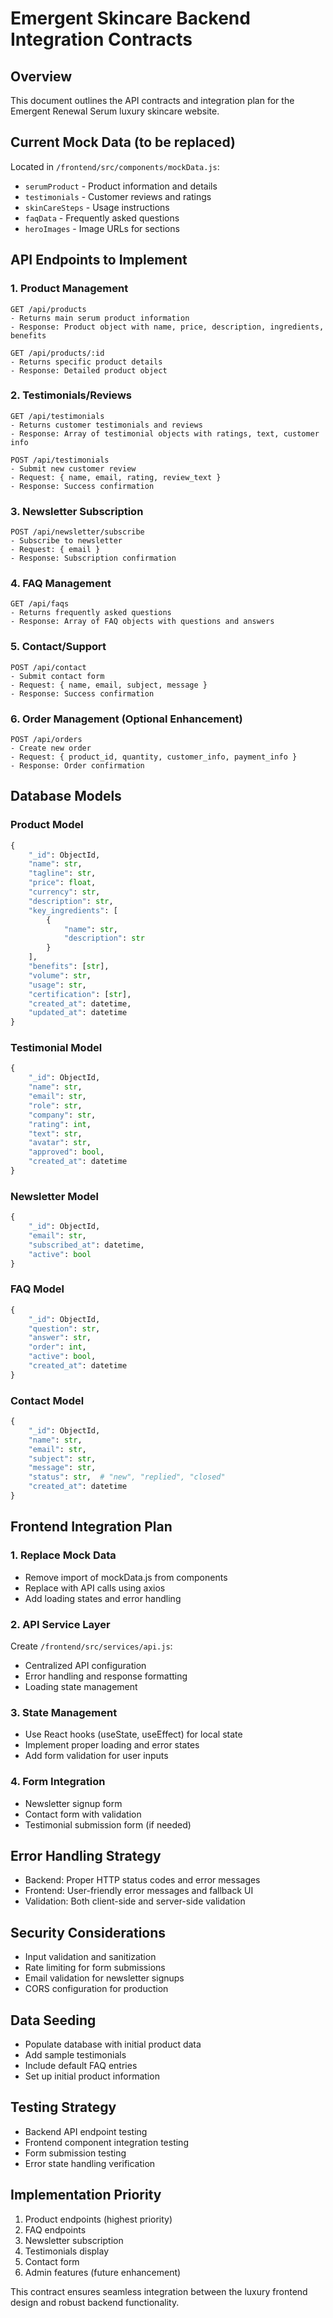 # Emergent Skincare Backend Integration Contracts

## Overview
This document outlines the API contracts and integration plan for the Emergent Renewal Serum luxury skincare website.

## Current Mock Data (to be replaced)
Located in `/frontend/src/components/mockData.js`:
- `serumProduct` - Product information and details
- `testimonials` - Customer reviews and ratings  
- `skinCareSteps` - Usage instructions
- `faqData` - Frequently asked questions
- `heroImages` - Image URLs for sections

## API Endpoints to Implement

### 1. Product Management
```
GET /api/products
- Returns main serum product information
- Response: Product object with name, price, description, ingredients, benefits

GET /api/products/:id  
- Returns specific product details
- Response: Detailed product object
```

### 2. Testimonials/Reviews
```
GET /api/testimonials
- Returns customer testimonials and reviews
- Response: Array of testimonial objects with ratings, text, customer info

POST /api/testimonials
- Submit new customer review
- Request: { name, email, rating, review_text }
- Response: Success confirmation
```

### 3. Newsletter Subscription
```
POST /api/newsletter/subscribe
- Subscribe to newsletter
- Request: { email }
- Response: Subscription confirmation
```

### 4. FAQ Management
```
GET /api/faqs
- Returns frequently asked questions
- Response: Array of FAQ objects with questions and answers
```

### 5. Contact/Support
```
POST /api/contact
- Submit contact form
- Request: { name, email, subject, message }
- Response: Success confirmation
```

### 6. Order Management (Optional Enhancement)
```
POST /api/orders
- Create new order
- Request: { product_id, quantity, customer_info, payment_info }
- Response: Order confirmation
```

## Database Models

### Product Model
```python
{
    "_id": ObjectId,
    "name": str,
    "tagline": str,
    "price": float,
    "currency": str,
    "description": str,
    "key_ingredients": [
        {
            "name": str,
            "description": str
        }
    ],
    "benefits": [str],
    "volume": str,
    "usage": str,
    "certification": [str],
    "created_at": datetime,
    "updated_at": datetime
}
```

### Testimonial Model
```python
{
    "_id": ObjectId,
    "name": str,
    "email": str,
    "role": str,
    "company": str,
    "rating": int,
    "text": str,
    "avatar": str,
    "approved": bool,
    "created_at": datetime
}
```

### Newsletter Model
```python
{
    "_id": ObjectId,
    "email": str,
    "subscribed_at": datetime,
    "active": bool
}
```

### FAQ Model
```python
{
    "_id": ObjectId,
    "question": str,
    "answer": str,
    "order": int,
    "active": bool,
    "created_at": datetime
}
```

### Contact Model
```python
{
    "_id": ObjectId,
    "name": str,
    "email": str,
    "subject": str,
    "message": str,
    "status": str,  # "new", "replied", "closed"
    "created_at": datetime
}
```

## Frontend Integration Plan

### 1. Replace Mock Data
- Remove import of mockData.js from components
- Replace with API calls using axios
- Add loading states and error handling

### 2. API Service Layer
Create `/frontend/src/services/api.js`:
- Centralized API configuration
- Error handling and response formatting
- Loading state management

### 3. State Management
- Use React hooks (useState, useEffect) for local state
- Implement proper loading and error states
- Add form validation for user inputs

### 4. Form Integration
- Newsletter signup form
- Contact form with validation
- Testimonial submission form (if needed)

## Error Handling Strategy
- Backend: Proper HTTP status codes and error messages
- Frontend: User-friendly error messages and fallback UI
- Validation: Both client-side and server-side validation

## Security Considerations
- Input validation and sanitization
- Rate limiting for form submissions
- Email validation for newsletter signups
- CORS configuration for production

## Data Seeding
- Populate database with initial product data
- Add sample testimonials 
- Include default FAQ entries
- Set up initial product information

## Testing Strategy
- Backend API endpoint testing
- Frontend component integration testing
- Form submission testing
- Error state handling verification

## Implementation Priority
1. Product endpoints (highest priority)
2. FAQ endpoints 
3. Newsletter subscription
4. Testimonials display
5. Contact form
6. Admin features (future enhancement)

This contract ensures seamless integration between the luxury frontend design and robust backend functionality.